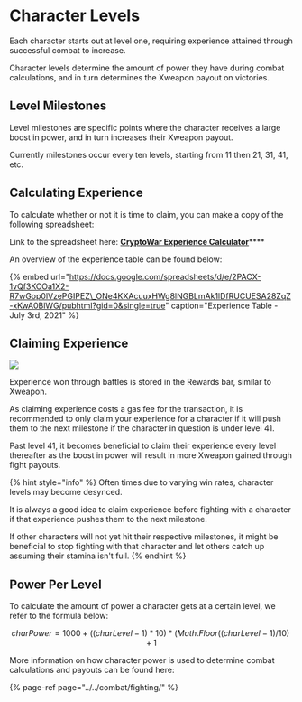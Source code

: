 # Character Levels

Each character starts out at level one, requiring experience attained through successful combat to increase.

Character levels determine the amount of power they have during combat calculations, and in turn determines the Xweapon payout on victories.

## Level Milestones

Level milestones are specific points where the character receives a large boost in power, and in turn increases their Xweapon payout.

Currently milestones occur every ten levels, starting from 11 then 21, 31, 41, etc.

## Calculating Experience

To calculate whether or not it is time to claim, you can make a copy of the following spreadsheet:

Link to the spreadsheet here: [**CryptoWar Experience Calculator**](https://docs.google.com/spreadsheets/d/1k3TZUTviY7DH7y4iqaVVuolHwi4GnGF7uudOxcLKUUc/edit?usp=sharing)\*\*\*\*

An overview of the experience table can be found below:

{% embed url="https://docs.google.com/spreadsheets/d/e/2PACX-1vQf3KCOa1X2-R7wGop0lVzePGIPEZ\_ONe4KXAcuuxHWg8lNGBLmAk1lDfRUCUESA28ZqZ-xKwA0BlWG/pubhtml?gid=0&single=true" caption="Experience Table - July 3rd, 2021" %}

## Claiming Experience

![](../../.gitbook/assets/claim-exp.png)

Experience won through battles is stored in the Rewards bar, similar to Xweapon.

As claiming experience costs a gas fee for the transaction, it is recommended to only claim your experience for a character if it will push them to the next milestone if the character in question is under level 41.

Past level 41, it becomes beneficial to claim their experience every level thereafter as the boost in power will result in more Xweapon gained through fight payouts.

{% hint style="info" %}
Often times due to varying win rates, character levels may become desynced.

It is always a good idea to claim experience before fighting with a character if that experience pushes them to the next milestone.

If other characters will not yet hit their respective milestones, it might be beneficial to stop fighting with that character and let others catch up assuming their stamina isn't full.
{% endhint %}

## Power Per Level

To calculate the amount of power a character gets at a certain level, we refer to the formula below:

$$
charPower = 1000 + ((charLevel - 1) * 10) * (Math.Floor((charLevel - 1) / 10) + 1
$$

More information on how character power is used to determine combat calculations and payouts can be found here:

{% page-ref page="../../combat/fighting/" %}

